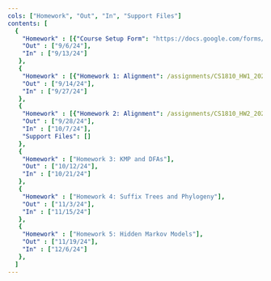 ```yaml
---
cols: ["Homework", "Out", "In", "Support Files"]
contents: [
  {
    "Homework" : [{"Course Setup Form": "https://docs.google.com/forms/d/e/1FAIpQLSfc2zgSWRQuGHoB1KkNLuLgVSAcCFr4vej97KqOEI8VwoNccQ/viewform?usp=sf_link"}],
    "Out" : ["9/6/24"],
    "In" : ["9/13/24"]
   },
   {
    "Homework" : [{"Homework 1: Alignment": /assignments/CS1810_HW1_2024.pdf}],
    "Out" : ["9/14/24"],
    "In" : ["9/27/24"]
   },
   {
    "Homework" : [{"Homework 2: Alignment": /assignments/CS1810_HW2_2024.pdf}],
    "Out" : ["9/28/24"],
    "In" : ["10/7/24"],
    "Support Files": []
   },
   {
    "Homework" : ["Homework 3: KMP and DFAs"],
    "Out" : ["10/12/24"],
    "In" : ["10/21/24"]
   },
   {
    "Homework" : ["Homework 4: Suffix Trees and Phylogeny"],
    "Out" : ["11/3/24"],
    "In" : ["11/15/24"]
   },
   {
    "Homework" : ["Homework 5: Hidden Markov Models"],
    "Out" : ["11/19/24"],
    "In" : ["12/6/24"]
   },
  ]
---
```

<!-- link format (include braces) {"Homework 1: Alignment": "https://google.com"} -->
